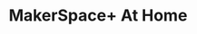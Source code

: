 ---
layout: page
title: MakerSpace+ At Home
permalink: /be-creative/makerspace/
third_nav_title: Be Creative

---